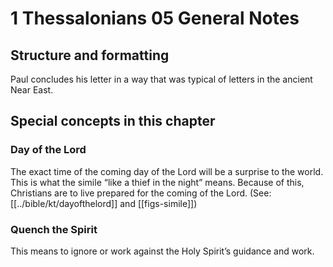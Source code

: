 # 1 Thessalonians 05 General Notes
## Structure and formatting

Paul concludes his letter in a way that was typical of letters in the ancient Near East.

## Special concepts in this chapter

### Day of the Lord
The exact time of the coming day of the Lord will be a surprise to the world. This is what the simile “like a thief in the night” means. Because of this, Christians are to live prepared for the coming of the Lord. (See: [[../bible/kt/dayofthelord]] and [[figs-simile]])

### Quench the Spirit
This means to ignore or work against the Holy Spirit’s guidance and work.
